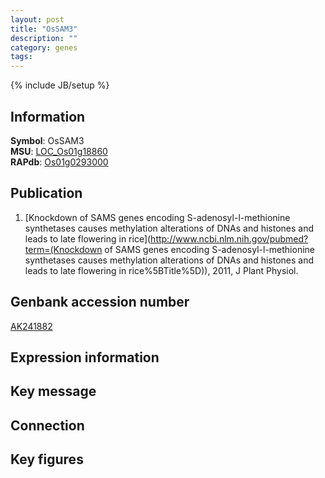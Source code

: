 ```yaml
---
layout: post
title: "OsSAM3"
description: ""
category: genes
tags: 
---
```

{% include JB/setup %}

## Information
__Symbol__: OsSAM3  
__MSU__: [LOC_Os01g18860](http://rice.plantbiology.msu.edu/cgi-bin/ORF_infopage.cgi?orf=LOC_Os01g18860)  
__RAPdb__: [Os01g0293000](http://rapdb.dna.affrc.go.jp/viewer/gbrowse_details/irgsp1?name=Os01g0293000)  

## Publication
1. [Knockdown of SAMS genes encoding S-adenosyl-l-methionine synthetases causes methylation alterations of DNAs and histones and leads to late flowering in rice](http://www.ncbi.nlm.nih.gov/pubmed?term=(Knockdown of SAMS genes encoding S-adenosyl-l-methionine synthetases causes methylation alterations of DNAs and histones and leads to late flowering in rice%5BTitle%5D)), 2011, J Plant Physiol.

## Genbank accession number
[AK241882](http://www.ncbi.nlm.nih.gov/nuccore/AK241882)

## Expression information

## Key message

## Connection

## Key figures


